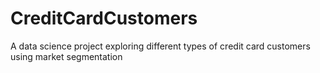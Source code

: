 # CreditCardCustomers
 A data science project exploring different types of credit card customers using market segmentation
